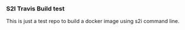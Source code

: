 ### S2I Travis Build test

This is just a test repo to build a docker image using s2i command line.
